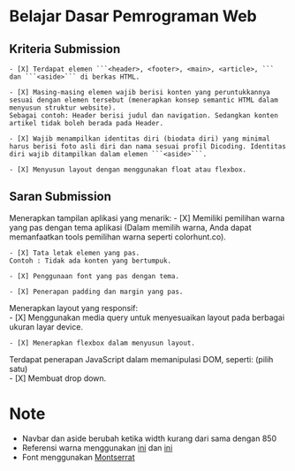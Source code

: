# Belajar Dasar Pemrograman Web

## Kriteria Submission

    - [X] Terdapat elemen ```<header>, <footer>, <main>, <article>, ``` dan ```<aside>``` di berkas HTML.

    - [X] Masing-masing elemen wajib berisi konten yang peruntukkannya sesuai dengan elemen tersebut (menerapkan konsep semantic HTML dalam menyusun struktur website).
    Sebagai contoh: Header berisi judul dan navigation. Sedangkan konten artikel tidak boleh berada pada Header.

    - [X] Wajib menampilkan identitas diri (biodata diri) yang minimal harus berisi foto asli diri dan nama sesuai profil Dicoding. Identitas diri wajib ditampilkan dalam elemen ```<aside>```.

    - [X] Menyusun layout dengan menggunakan float atau flexbox.


## Saran Submission

Menerapkan tampilan aplikasi yang menarik:
    - [X] Memiliki pemilihan warna yang pas dengan tema aplikasi (Dalam memilih warna, Anda dapat memanfaatkan tools pemilihan warna seperti colorhunt.co).
    
    - [X] Tata letak elemen yang pas.
    Contoh : Tidak ada konten yang bertumpuk.

    - [X] Penggunaan font yang pas dengan tema.
    
    - [X] Penerapan padding dan margin yang pas.

Menerapkan layout yang responsif:\
    - [X] Menggunakan media query untuk menyesuaikan layout pada berbagai ukuran layar device.

    - [X] Menerapkan flexbox dalam menyusun layout.

Terdapat penerapan JavaScript dalam memanipulasi DOM, seperti: (pilih satu)\
    - [X] Membuat drop down.


# Note
- Navbar dan aside berubah ketika width kurang dari sama dengan 850
- Referensi warna menggunakan [ini](https://colorhunt.co/palette/000957344cb7577bc1ebe645) dan [ini](https://colorhunt.co/palette/fff8f3a3e4db1c6dd0fed1ef)
- Font menggunakan [Montserrat](https://fonts.google.com/specimen/Montserrat)
